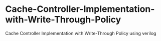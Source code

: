 # Cache-Controller-Implementation-with-Write-Through-Policy
Cache Controller Implementation with Write-Through Policy using verilog 
